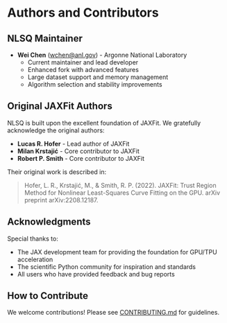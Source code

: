 # Authors and Contributors

## NLSQ Maintainer

- **Wei Chen** (wchen@anl.gov) - Argonne National Laboratory
  - Current maintainer and lead developer
  - Enhanced fork with advanced features
  - Large dataset support and memory management
  - Algorithm selection and stability improvements

## Original JAXFit Authors

NLSQ is built upon the excellent foundation of JAXFit. We gratefully acknowledge the original authors:

- **Lucas R. Hofer** - Lead author of JAXFit
- **Milan Krstajić** - Core contributor to JAXFit
- **Robert P. Smith** - Core contributor to JAXFit

Their original work is described in:
> Hofer, L. R., Krstajić, M., & Smith, R. P. (2022). JAXFit: Trust Region Method for Nonlinear Least-Squares Curve Fitting on the GPU. arXiv preprint arXiv:2208.12187.

## Acknowledgments

Special thanks to:
- The JAX development team for providing the foundation for GPU/TPU acceleration
- The scientific Python community for inspiration and standards
- All users who have provided feedback and bug reports

## How to Contribute

We welcome contributions! Please see [CONTRIBUTING.md](CONTRIBUTING.md) for guidelines.